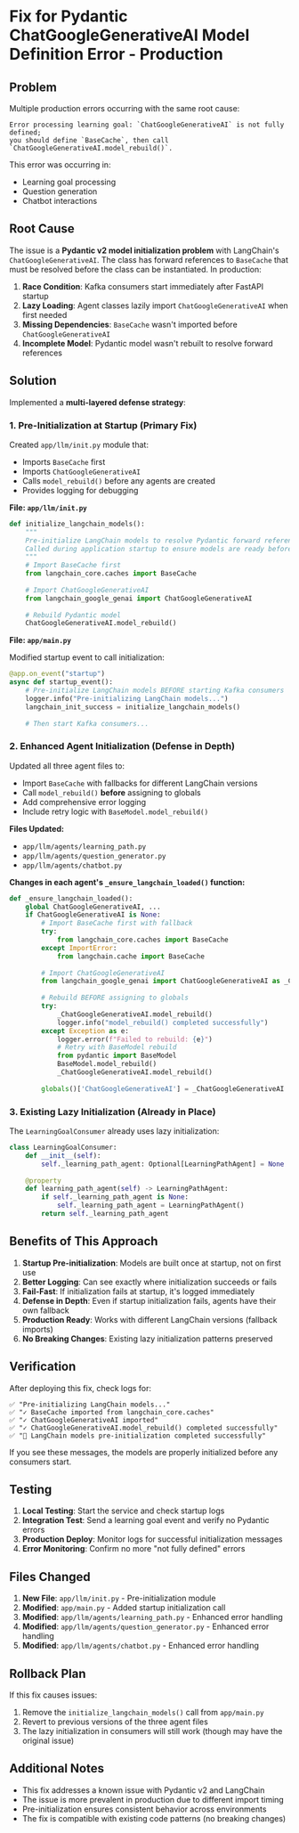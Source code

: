 # Fix for Pydantic ChatGoogleGenerativeAI Model Definition Error - Production

## Problem

Multiple production errors occurring with the same root cause:

```
Error processing learning goal: `ChatGoogleGenerativeAI` is not fully defined; 
you should define `BaseCache`, then call `ChatGoogleGenerativeAI.model_rebuild()`.
```

This error was occurring in:
- Learning goal processing
- Question generation 
- Chatbot interactions

## Root Cause

The issue is a **Pydantic v2 model initialization problem** with LangChain's `ChatGoogleGenerativeAI`. The class has forward references to `BaseCache` that must be resolved before the class can be instantiated. In production:

1. **Race Condition**: Kafka consumers start immediately after FastAPI startup
2. **Lazy Loading**: Agent classes lazily import `ChatGoogleGenerativeAI` when first needed
3. **Missing Dependencies**: `BaseCache` wasn't imported before `ChatGoogleGenerativeAI`
4. **Incomplete Model**: Pydantic model wasn't rebuilt to resolve forward references

## Solution

Implemented a **multi-layered defense strategy**:

### 1. Pre-Initialization at Startup (Primary Fix)

Created `app/llm/init.py` module that:
- Imports `BaseCache` first
- Imports `ChatGoogleGenerativeAI`
- Calls `model_rebuild()` before any agents are created
- Provides logging for debugging

**File: `app/llm/init.py`**

```python
def initialize_langchain_models():
    """
    Pre-initialize LangChain models to resolve Pydantic forward references.
    Called during application startup to ensure models are ready before consumers start.
    """
    # Import BaseCache first
    from langchain_core.caches import BaseCache
    
    # Import ChatGoogleGenerativeAI
    from langchain_google_genai import ChatGoogleGenerativeAI
    
    # Rebuild Pydantic model
    ChatGoogleGenerativeAI.model_rebuild()
```

**File: `app/main.py`**

Modified startup event to call initialization:

```python
@app.on_event("startup")
async def startup_event():
    # Pre-initialize LangChain models BEFORE starting Kafka consumers
    logger.info("Pre-initializing LangChain models...")
    langchain_init_success = initialize_langchain_models()
    
    # Then start Kafka consumers...
```

### 2. Enhanced Agent Initialization (Defense in Depth)

Updated all three agent files to:
- Import `BaseCache` with fallbacks for different LangChain versions
- Call `model_rebuild()` **before** assigning to globals
- Add comprehensive error logging
- Include retry logic with `BaseModel.model_rebuild()`

**Files Updated:**
- `app/llm/agents/learning_path.py`
- `app/llm/agents/question_generator.py`
- `app/llm/agents/chatbot.py`

**Changes in each agent's `_ensure_langchain_loaded()` function:**

```python
def _ensure_langchain_loaded():
    global ChatGoogleGenerativeAI, ...
    if ChatGoogleGenerativeAI is None:
        # Import BaseCache first with fallback
        try:
            from langchain_core.caches import BaseCache
        except ImportError:
            from langchain.cache import BaseCache
        
        # Import ChatGoogleGenerativeAI
        from langchain_google_genai import ChatGoogleGenerativeAI as _ChatGoogleGenerativeAI
        
        # Rebuild BEFORE assigning to globals
        try:
            _ChatGoogleGenerativeAI.model_rebuild()
            logger.info("model_rebuild() completed successfully")
        except Exception as e:
            logger.error(f"Failed to rebuild: {e}")
            # Retry with BaseModel rebuild
            from pydantic import BaseModel
            BaseModel.model_rebuild()
            _ChatGoogleGenerativeAI.model_rebuild()
        
        globals()['ChatGoogleGenerativeAI'] = _ChatGoogleGenerativeAI
```

### 3. Existing Lazy Initialization (Already in Place)

The `LearningGoalConsumer` already uses lazy initialization:

```python
class LearningGoalConsumer:
    def __init__(self):
        self._learning_path_agent: Optional[LearningPathAgent] = None
    
    @property
    def learning_path_agent(self) -> LearningPathAgent:
        if self._learning_path_agent is None:
            self._learning_path_agent = LearningPathAgent()
        return self._learning_path_agent
```

## Benefits of This Approach

1. **Startup Pre-initialization**: Models are built once at startup, not on first use
2. **Better Logging**: Can see exactly where initialization succeeds or fails
3. **Fail-Fast**: If initialization fails at startup, it's logged immediately
4. **Defense in Depth**: Even if startup initialization fails, agents have their own fallback
5. **Production Ready**: Works with different LangChain versions (fallback imports)
6. **No Breaking Changes**: Existing lazy initialization patterns preserved

## Verification

After deploying this fix, check logs for:

```
✅ "Pre-initializing LangChain models..."
✅ "✓ BaseCache imported from langchain_core.caches"
✅ "✓ ChatGoogleGenerativeAI imported"
✅ "✓ ChatGoogleGenerativeAI.model_rebuild() completed successfully"
✅ "🎉 LangChain models pre-initialization completed successfully"
```

If you see these messages, the models are properly initialized before any consumers start.

## Testing

1. **Local Testing**: Start the service and check startup logs
2. **Integration Test**: Send a learning goal event and verify no Pydantic errors
3. **Production Deploy**: Monitor logs for successful initialization messages
4. **Error Monitoring**: Confirm no more "not fully defined" errors

## Files Changed

1. **New File**: `app/llm/init.py` - Pre-initialization module
2. **Modified**: `app/main.py` - Added startup initialization call
3. **Modified**: `app/llm/agents/learning_path.py` - Enhanced error handling
4. **Modified**: `app/llm/agents/question_generator.py` - Enhanced error handling
5. **Modified**: `app/llm/agents/chatbot.py` - Enhanced error handling

## Rollback Plan

If this fix causes issues:

1. Remove the `initialize_langchain_models()` call from `app/main.py`
2. Revert to previous versions of the three agent files
3. The lazy initialization in consumers will still work (though may have the original issue)

## Additional Notes

- This fix addresses a known issue with Pydantic v2 and LangChain
- The issue is more prevalent in production due to different import timing
- Pre-initialization ensures consistent behavior across environments
- The fix is compatible with existing code patterns (no breaking changes)
